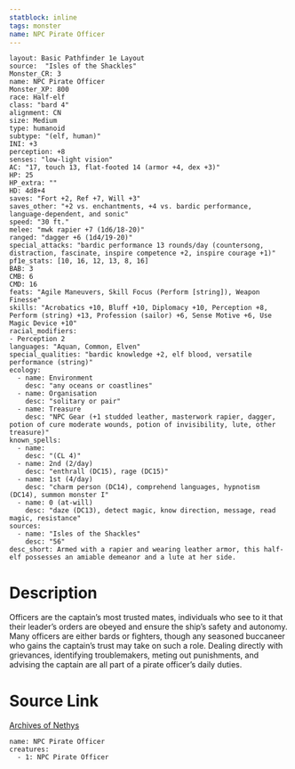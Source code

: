 ```yaml
---
statblock: inline
tags: monster
name: NPC Pirate Officer
---
```

```statblock
layout: Basic Pathfinder 1e Layout
source:  "Isles of the Shackles"
Monster_CR: 3
name: NPC Pirate Officer
Monster_XP: 800
race: Half-elf
class: "bard 4"
alignment: CN
size: Medium
type: humanoid
subtype: "(elf, human)"
INI: +3
perception: +8
senses: "low-light vision"
AC: "17, touch 13, flat-footed 14 (armor +4, dex +3)"
HP: 25
HP_extra: ""
HD: 4d8+4
saves: "Fort +2, Ref +7, Will +3"
saves_other: "+2 vs. enchantments, +4 vs. bardic performance, language-dependent, and sonic"
speed: "30 ft."
melee: "mwk rapier +7 (1d6/18-20)"
ranged: "dagger +6 (1d4/19-20)"
special_attacks: "bardic performance 13 rounds/day (countersong, distraction, fascinate, inspire competence +2, inspire courage +1)"
pf1e_stats: [10, 16, 12, 13, 8, 16]
BAB: 3
CMB: 6
CMD: 16
feats: "Agile Maneuvers, Skill Focus (Perform [string]), Weapon Finesse"
skills: "Acrobatics +10, Bluff +10, Diplomacy +10, Perception +8, Perform (string) +13, Profession (sailor) +6, Sense Motive +6, Use Magic Device +10"
racial_modifiers:
- Perception 2
languages: "Aquan, Common, Elven"
special_qualities: "bardic knowledge +2, elf blood, versatile performance (string)"
ecology:
  - name: Environment
    desc: "any oceans or coastlines"
  - name: Organisation
    desc: "solitary or pair"
  - name: Treasure
    desc: "NPC Gear (+1 studded leather, masterwork rapier, dagger, potion of cure moderate wounds, potion of invisibility, lute, other treasure)"
known_spells:
  - name:
    desc: "(CL 4)"
  - name: 2nd (2/day)
    desc: "enthrall (DC15), rage (DC15)"
  - name: 1st (4/day)
    desc: "charm person (DC14), comprehend languages, hypnotism (DC14), summon monster I"
  - name: 0 (at-will)
    desc: "daze (DC13), detect magic, know direction, message, read magic, resistance"
sources:
  - name: "Isles of the Shackles"
    desc: "56"
desc_short: Armed with a rapier and wearing leather armor, this half-elf possesses an amiable demeanor and a lute at her side.
```
# Description
Officers are the captain’s most trusted mates, individuals who see to it that their leader’s orders are obeyed and ensure the ship’s safety and autonomy. Many officers are either bards or fighters, though any seasoned buccaneer who gains the captain’s trust may take on such a role. Dealing directly with grievances, identifying troublemakers, meting out punishments, and advising the captain are all part of a pirate officer’s daily duties.
# Source Link
[Archives of Nethys](https://aonprd.com/NPCDisplay.aspx?ItemName=Pirate%20Officer)
```encounter-table
name: NPC Pirate Officer
creatures:
  - 1: NPC Pirate Officer
```

